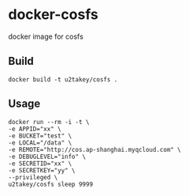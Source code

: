 # docker-cosfs
docker image for cosfs

## Build

```
docker build -t u2takey/cosfs .
```

## Usage

```
docker run --rm -i -t \
-e APPID="xx" \
-e BUCKET="test" \
-e LOCAL="/data" \
-e REMOTE="http://cos.ap-shanghai.myqcloud.com" \
-e DEBUGLEVEL="info" \
-e SECRETID="xx" \
-e SECRETKEY="yy" \
--privileged \
u2takey/cosfs sleep 9999
```
